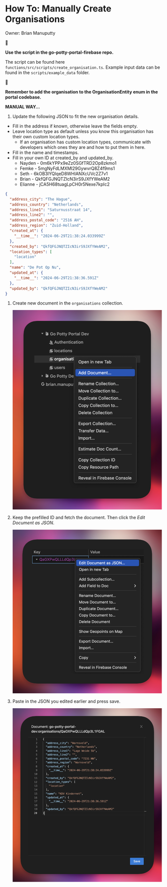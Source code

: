 # How To: Manually Create Organisations

Owner: Brian Manuputty

<aside>
🚨

**Use the script in the go-potty-portal-firebase repo.**

The script can be found here `functions/src/scripts/create_organisation.ts`. Example input data can be found in the `scripts/example_data` folder.

</aside>

<aside>
🚨

**Remember to add the organisation to the OrganisationEntity enum in the portal codebase.**

</aside>

**MANUAL WAY…**

1. Update the following JSON to fit the new organisation details.

- Fill in the address if known, otherwise leave the fields empty.
- Leave location type as default unless you know this organisation has their own custom location types.
    - If an organisation has custom location types, communicate with developers which ones they are and how to put them in here.
- Fill in the name and timestamps.
- Fill in your own ID at created_by and updated_by.
    - Nayden - 0m6kYPPx9eZz0SGfTRD2Op8zkmo1
    - Femke - 5mgNyFdLMXMI29GywvrQ8Z4f9ms1
    - Seth - 6kOB3lYQlqeD8WHlANXcUVc2Z7v1
    - Brian - QkfQFGJNQTZIcN3irS9JXfYWeAM2
    - Elianne - jCA5H68tuagLpCH0r5Nexe7kpIc2

```json
{
  "address_city": "The Hague",
  "address_country": "Netherlands",
  "address_line1": "Saturnusstraat 14",
  "address_line2": "",
  "address_postal_code": "2516 AH",
  "address_region": "Zuid-Holland",
  "created_at": {
    "__time__": "2024-06-29T21:38:24.033999Z"
  },
  "created_by": "QkfQFGJNQTZIcN3irS9JXfYWeAM2",
  "location_types": [
    "location"
  ],
  "name": "De Pot Op Nu",
  "updated_at": {
    "__time__": "2024-06-29T21:38:36.591Z"
  },
  "updated_by": "QkfQFGJNQTZIcN3irS9JXfYWeAM2"
}
```

1. Create new document in the `organisations` collection.
    
    ![Untitled](How%20To%20Manually%20Create%20Organisations%20c6eadc89e53c4b65907da4b911723364/Untitled.png)
    
2. Keep the prefilled ID and fetch the document. Then click the *Edit Document as JSON*.
    
    ![Untitled](How%20To%20Manually%20Create%20Organisations%20c6eadc89e53c4b65907da4b911723364/Untitled%201.png)
    
3. Paste in the JSON you edited earlier and press save.
    
    ![Untitled](How%20To%20Manually%20Create%20Organisations%20c6eadc89e53c4b65907da4b911723364/Untitled%202.png)